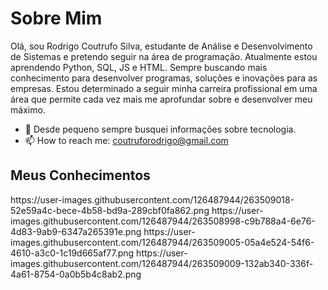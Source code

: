 <h1>Sobre Mim</h1>
<p>Olá, sou Rodrigo Coutrufo Silva, estudante de Análise e Desenvolvimento de Sistemas e pretendo seguir na área de programação. Atualmente estou aprendendo Python, SQL, JS e HTML. Sempre buscando mais conhecimento para desenvolver programas, soluções e inovações para as empresas. Estou determinado a seguir minha carreira profissional em uma área que permite cada vez mais me aprofundar sobre e desenvolver meu máximo.</p>

- 🔭 Desde pequeno sempre busquei informações sobre tecnologia.
- 📫 How to reach me: coutruforodrigo@gmail.com
  
<h2><b>Meus Conhecimentos</b></h2>
https://user-images.githubusercontent.com/126487944/263509018-52e59a4c-bece-4b58-bd9a-289cbf0fa862.png https://user-images.githubusercontent.com/126487944/263508998-c9b788a4-6e76-4d83-9ab9-6347a265391e.png https://user-images.githubusercontent.com/126487944/263509005-05a4e524-54f6-4610-a3c0-1c19d665af77.png https://user-images.githubusercontent.com/126487944/263509009-132ab340-336f-4a61-8754-0a0b5b4c8ab2.png 
